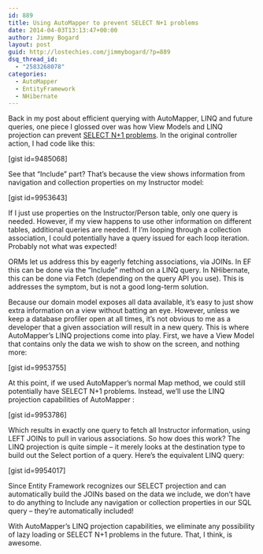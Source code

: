 ```yaml
---
id: 889
title: Using AutoMapper to prevent SELECT N+1 problems
date: 2014-04-03T13:13:47+00:00
author: Jimmy Bogard
layout: post
guid: http://lostechies.com/jimmybogard/?p=889
dsq_thread_id:
  - "2583268078"
categories:
  - AutoMapper
  - EntityFramework
  - NHibernate
---
```

Back in my post about efficient querying with AutoMapper, LINQ and future queries, one piece I glossed over was how View Models and LINQ projection can prevent [SELECT N+1 problems](http://www.hibernatingrhinos.com/products/nhprof/learn/alert/selectnplusone). In the original controller action, I had code like this:

[gist id=9485068]

See that “Include” part? That’s because the view shows information from navigation and collection properties on my Instructor model:

[gist id=9953643]

If I just use properties on the Instructor/Person table, only one query is needed. However, if my view happens to use other information on different tables, additional queries are needed. If I’m looping through a collection association, I could potentially have a query issued for each loop iteration. Probably not what was expected!

ORMs let us address this by eagerly fetching associations, via JOINs. In EF this can be done via the “Include” method on a LINQ query. In NHibernate, this can be done via Fetch (depending on the query API you use). This is addresses the symptom, but is not a good long-term solution.

Because our domain model exposes all data available, it’s easy to just show extra information on a view without batting an eye. However, unless we keep a database profiler open at all times, it’s not obvious to me as a developer that a given association will result in a new query. This is where AutoMapper’s LINQ projections come into play. First, we have a View Model that contains only the data we wish to show on the screen, and nothing more:

[gist id=9953755]

At this point, if we used AutoMapper’s normal Map method, we could still potentially have SELECT N+1 problems. Instead, we’ll use the LINQ projection capabilities of AutoMapper :

[gist id=9953786]

Which results in exactly one query to fetch all Instructor information, using LEFT JOINs to pull in various associations. So how does this work? The LINQ projection is quite simple – it merely looks at the destination type to build out the Select portion of a query. Here’s the equivalent LINQ query:

[gist id=9954017]

Since Entity Framework recognizes our SELECT projection and can automatically build the JOINs based on the data we include, we don’t have to do anything to Include any navigation or collection properties in our SQL query – they’re automatically included!

With AutoMapper’s LINQ projection capabilities, we eliminate any possibility of lazy loading or SELECT N+1 problems in the future. That, I think, is awesome.